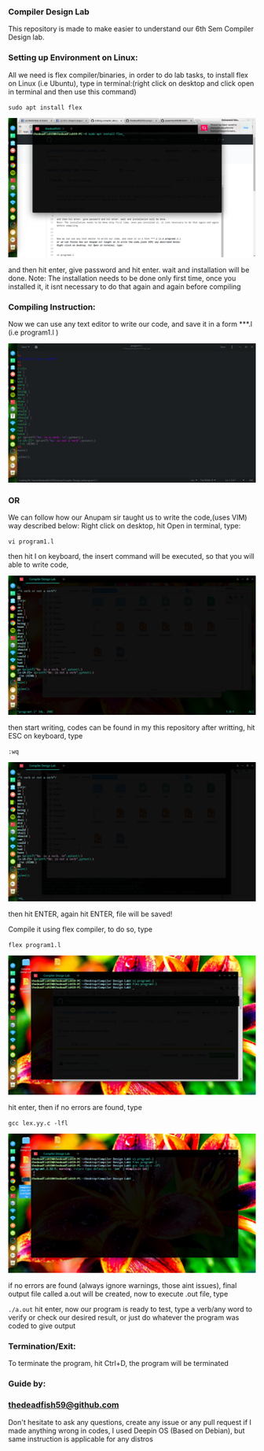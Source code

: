 ### Compiler Design Lab

This repository is made to make easier to understand our 6th Sem Compiler Design lab. 

### Setting up Environment on Linux:

All we need is flex compiler/binaries, in order to do lab tasks, to install flex on Linux (i.e Ubuntu), type in terminal:(right click on desktop and click open in terminal and then use this command)


 `sudo apt install flex `

![](https://github.com/thedeadfish59/compiler_design_lab/raw/master/flex.png)

and then hit enter, give password and hit enter. wait and installation will be done. 
Note: The installation needs to be done only first time, once you installed it, it isnt necessary to do that again and again before compiling 

### Compiling Instruction:

Now we can use any text editor to write our code, and save it in a form ***.l (i.e program1.l )

![](https://github.com/thedeadfish59/compiler_design_lab/raw/master/DeepinScreenshot_20180314171306.png)

### OR 
We can follow how our Anupam sir taught us to write the code,(uses VIM) way described below:
Right click on desktop, hit Open in terminal, type:

 `vi program1.l`


then hit I on keyboard, the insert command will be executed, so that you will able to write code,

![](https://github.com/thedeadfish59/compiler_design_lab/raw/master/DeepinScreenshot_20180314171418.png)

then start writing, codes can be found in my this repository
after writting, hit ESC on keyboard, type

  
 `:wq`

![](https://github.com/thedeadfish59/compiler_design_lab/raw/master/DeepinScreenshot_20180314171801.png)

then hit ENTER, again hit ENTER, file will be saved!

Compile it using flex compiler, to do so, type


  `flex program1.l`

![](https://github.com/thedeadfish59/compiler_design_lab/raw/master/DeepinScreenshot_20180314172059.png)

hit enter, then if no errors are found, type


 `gcc lex.yy.c -lfl`

![](https://github.com/thedeadfish59/compiler_design_lab/raw/master/DeepinScreenshot_20180314172314.png)

if no errors are found (always ignore warnings, those aint issues), final output file called a.out will be created, now to execute .out file, type

 `./a.out`
hit enter, now our program is ready to test, type a verb/any word to verify or check our desired result, or just do whatever the program was coded to give output 

### Termination/Exit:
To terminate the program, hit Ctrl+D, the program will be terminated

### Guide by:
### thedeadfish59@github.com

Don't hesitate to ask any questions, create any issue or any pull request if I made anything wrong in codes, I used Deepin OS (Based on Debian), but same instruction is applicable for any distros
